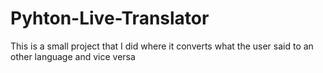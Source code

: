 # Pyhton-Live-Translator
This is a small project that I did where it converts what the user said to an other language and vice versa
